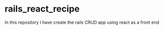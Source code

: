 # rails_react_recipe
In this repository I have create the rails CRUD app using react as a front end
